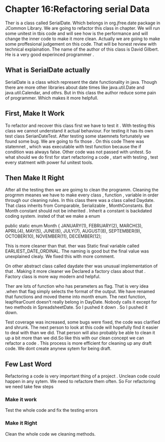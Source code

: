 # Chapter 16:Refactoring serial Data
Ther is a class called SerialDate. Which belongs in org.jfree.date package in JCommon Library. We are going to refactor this class in chapter. We will run some unitest in tbis code and will see how is the performance and will change the inner code to make it more clean. Actually we are going to make some proffesional judgement on this code. That will be honest review with technical explaination.
The name of the author of this class is David Gilbert. He is a very good experinced programmer . 

## What is SerialDate actually
SerialDate is a class which represent the date functionality in java. Though there are more other libraries about date times like java.util.Date and
java.util.Calendar, and othrs. But in this class the author reduce some pain of programmer. Which makes it more helpfull. 

## First, Make It Work
To refactor and recover this class first we have to test it . With testing this class we cannot understand it actual behaviour.
For testing it has its own test class SerianDateTest. After testing some staemnets fortunately we found some bug. We are going to fix those . 
On this code There was statemnet , which was executable with test function because the if condition was always false. Other code was not passed with unitest. 
So what should we do first for start refactoring a code , start with testing , test every statment with power ful unitest tools.

## Then Make It Right
After all the testing then we are goimg to clean the programm. Cleaning the progrmm meanes we have to make every class , function , variable in order through our cleaning rules. In this class there was a class called Daydate. That class inherits from Comparable,
Serializable , MonthConstants. But Month constant should not be inherited  . Inherit a constant is backdated coding system. insted of that we make a enum

public static enum Month {
JANUARY(1),
FEBRUARY(2),
MARCH(3),
APRIL(4),
MAY(5),
JUNE(6),
JULY(7),
AUGUST(8),
SEPTEMBER(9),
OCTOBER(10),
NOVEMBER(11),
DECEMBER(12);

This is more cleaner than that. ther was Static final variable called EARLIEST_DATE_ORDINAL. The naming is good but the final value was unexplained clealy. We fixed this with more comment. 

On other abstract class called daydate ther was unusual implementation of that . Making it more cleaner we Declared a factory class about that . Factory class is more way modern and helpful. 

Ther are lots of function who has perameters as flag. That is very idea .when that flag simply selects the format of the output. We have renamed that functions and moved theme into month enum.
The next function, leapYearCount  doesn’t really belong in DayDate.
Nobody calls it except for two methods in SpreadsheetDate. So I pushed it down . So I pushed it down.
 
 
Test coverage was
increased, some bugs were fixed, the code was clarified and shrunk. The next person to
look at this code will hopefully find it easier to deal with than we did. That person will also
probably be able to clean it up a bit more than we did.So like this with our clean concept we can refactor a code . This process is more efficient for cleaning up any draft code. We dont create anynew sytem for being draft.

## Few Last Word

Refactoring a code is very important thing of a project . Unclean code could happen in any sytem. We need to refactore them often. So For refactoring we need take few steps

### Make it work
Test the whole code and fix the testing errors

### Make it Right

Clean the whole code we cleaning methods.


